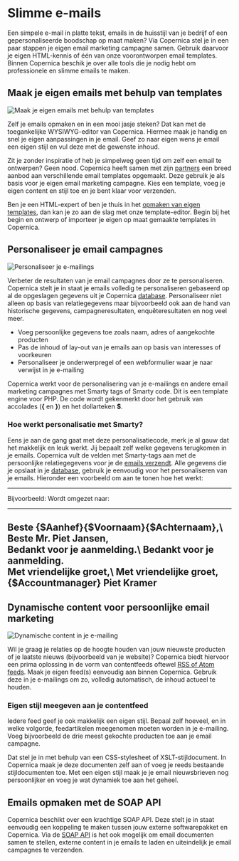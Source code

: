 # Slimme e-mails

Een simpele e-mail in platte tekst, emails in de huisstijl van je bedrijf
of een gepersonaliseerde boodschap op maat maken? Via Copernica stel je
in een paar stappen je eigen email marketing campagne samen. Gebruik
daarvoor je eigen HTML-kennis of één van onze voorontworpen email
templates. Binnen Copernica beschik je over alle tools die je nodig hebt
om professionele en slimme emails te maken.

Maak je eigen emails met behulp van templates
---------------------------------------------

![Maak je eigen emails met behulp van
templates](../images/create-email-content-copernica.gif "Maak je eigen emails met behulp van templates")

Zelf je emails opmaken en in een mooi jasje steken? Dat kan met de
toegankelijke WYSIWYG-editor van Copernica. Hiermee maak je handig en
snel je eigen aanpassingen in je email. Geef zo naar eigen wens je email
een eigen stijl en vul deze met de gewenste inhoud.

Zit je zonder inspiratie of heb je simpelweg geen tijd om zelf een email
te ontwerpen? Geen nood. Copernica heeft samen met zijn
[partners](./register-as-copernica-partner.md "Ontdek ons partnerprogramma")
een breed aanbod aan verschillende email templates opgemaakt. Deze
gebruik je als basis voor je eigen email marketing campagne. Kies een
template, voeg je eigen content en stijl toe en je bent klaar voor
verzenden.

Ben je een HTML-expert of ben je thuis in het [opmaken van eigen
templates](./create-custom-templates.md "Opmaken van eigen templates"),
dan kan je zo aan de slag met onze template-editor. Begin bij het begin
en ontwerp of importeer je eigen op maat gemaakte templates in
Copernica.

Personaliseer je email campagnes
--------------------------------

![Personaliseer je
e-mailings](../images/nl-personalize-content-copernica.gif "Personaliseer je e-mailings")

Verbeter de resultaten van je email campagnes door ze te personaliseren.
Copernica stelt je in staat je emails volledig te personaliseren
gebaseerd op al de opgeslagen gegevens uit je Copernica
[database](./creating-your-own-databases.md "Maak je eigen database").
Personaliseer niet alleen op basis van relatiegegevens maar bijvoorbeeld
ook aan de hand van historische gegevens, campagneresultaten,
enquêteresultaten en nog veel meer.

-   Voeg persoonlijke gegevens toe zoals naam, adres of aangekochte
    producten
-   Pas de inhoud of lay-out van je emails aan op basis van interesses
    of voorkeuren
-   Personaliseer je onderwerpregel of een webformulier waar je naar
    verwijst in je e-mailing

Copernica werkt voor de personalisering van je e-mailings en andere
email marketing campagnes met Smarty tags of Smarty code. Dit is een
template engine voor PHP. De code wordt gekenmerkt door het gebruik van
accolades (**{** en **}**) en het dollarteken **\$**.

### Hoe werkt personalisatie met Smarty?

Eens je aan de gang gaat met deze personalisatiecode, merk je al gauw
dat het makkelijk en leuk werkt. Jij bepaalt zelf welke gegevens
terugkomen in je emails. Copernica vult de velden met Smarty-tags aan
met de persoonlijke relatiegegevens voor je de [emails
verzendt](./send-emailings-to-relations.md "Verzenden naar je doelgroep").
Alle gegevens die je opslaat in je
[database](./creating-your-own-databases.md "Maak je eigen database"),
gebruik je eenvoudig voor het personaliseren van je emails. Hieronder
een voorbeeld om aan te tonen hoe het werkt:

  ------------------------------------------------------------------------------
  Bijvoorbeeld:                                  Wordt omgezet naar:
  ---------------------------------------------- -------------------------------
  Beste {\$Aanhef}{\$Voornaam}{\$Achternaam},\   Beste Mr. Piet Jansen,\
   Bedankt voor je aanmelding.\                   Bedankt voor je aanmelding.\
   Met vriendelijke groet,\                       Met vriendelijke groet,\
   {\$Accountmanager}                             Piet Kramer
  ------------------------------------------------------------------------------

Dynamische content voor persoonlijke email marketing
----------------------------------------------------

![Dynamische content in je
e-mailing](../images/load-rss-in-email-copernica.gif "Dynamische content in je e-mailing")

Wil je graag je relaties op de hoogte houden van jouw nieuwste producten
of je laatste nieuws (bijvoorbeeld van je website)? Copernica biedt
hiervoor een prima oplossing in de vorm van contentfeeds oftewel [RSS of
Atom feeds](./rss-or-atom-feed.md "RSS of Atom feeds").
Maak je eigen feed(s) eenvoudig aan binnen Copernica. Gebruik deze in je
e-mailings om zo, volledig automatisch, de inhoud actueel te houden.

### Eigen stijl meegeven aan je contentfeed

Iedere feed geef je ook makkelijk een eigen stijl. Bepaal zelf hoeveel,
en in welke volgorde, feedartikelen meegenomen moeten worden in je
e-mailing. Voeg bijvoorbeeld de drie meest gekochte producten toe aan je
email campagne.

Dat stel je in met behulp van een CSS-stylesheet of XSLT-stijldocument.
In Copernica maak je deze documenten zelf aan of voeg je reeds bestaande
stijldocumenten toe. Met een eigen stijl maak je je email nieuwsbrieven
nog persoonlijker en voeg je wat dynamiek toe aan het geheel.

Emails opmaken met de SOAP API
------------------------------

Copernica beschikt over een krachtige SOAP API. Deze stelt je in staat
eenvoudig een koppeling te maken tussen jouw externe softwarepakket en
Copernica. Via de [SOAP API](./soap-api-documentation.md "SOAP API")
is het ook mogelijk om email documenten samen te stellen, externe
content in je emails te laden en uiteindelijk je email campagnes te
verzenden.
